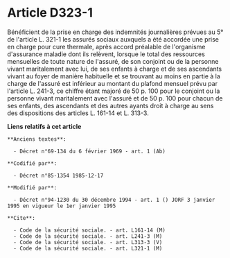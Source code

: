 # Article D323-1

Bénéficient de la prise en charge des indemnités journalières prévues au 5° de l'article L. 321-1 les assurés sociaux
auxquels a été accordée une prise en charge pour cure thermale, après accord préalable de l'organisme d'assurance maladie
dont ils relèvent, lorsque le total des ressources mensuelles de toute nature de l'assuré, de son conjoint ou de la personne
vivant maritalement avec lui, de ses enfants à charge et de ses ascendants vivant au foyer de manière habituelle et se
trouvant au moins en partie à la charge de l'assuré est inférieur au montant du plafond mensuel prévu par l'article L. 241-3,
ce chiffre étant majoré de 50 p. 100 pour le conjoint ou la personne vivant maritalement avec l'assuré et de 50 p. 100 pour
chacun de ses enfants, des ascendants et des autres ayants droit à charge au sens des dispositions des articles L. 161-14 et
L. 313-3.

**Liens relatifs à cet article**

	**Anciens textes**:

	  - Décret n°69-134 du 6 février 1969 - art. 1 (Ab)

	**Codifié par**:

	  - Décret n°85-1354 1985-12-17

	**Modifié par**:

	  - Décret n°94-1230 du 30 décembre 1994 - art. 1 () JORF 3 janvier 1995 en vigueur le 1er janvier 1995

	**Cite**:

	  - Code de la sécurité sociale. - art. L161-14 (M)
	  - Code de la sécurité sociale. - art. L241-3 (M)
	  - Code de la sécurité sociale. - art. L313-3 (V)
	  - Code de la sécurité sociale. - art. L321-1 (M)
